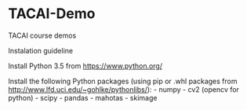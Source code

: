 # TACAI-Demo
TACAI course demos

Instalation guideline

Install Python 3.5 from https://www.python.org/

Install the following Python packages (using pip or .whl packages from http://www.lfd.uci.edu/~gohlke/pythonlibs/):
       - numpy
       - cv2 (opencv for python)
       - scipy
       - pandas
       - mahotas
       - skimage

